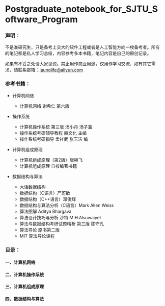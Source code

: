 # Postgraduate_notebook_for_SJTU_Software_Program
### 声明：
不是准研究生，只是备考上交大的软件工程或者是人工智能方向一枚备考者。所有的笔记都是私人学习总结，内容参考多本书籍，笔记内容是自己的原创记录。

如果有不妥之处请大家见谅。禁止用作商业用途，仅用作学习交流，如有其它需求，请联系邮箱：launolife@aliyun.com

### 参考书籍：

  - 计算机网络
  
    - 计算机网络 谢希仁 第六版
    
  - 操作系统
  
    - 计算机操作系统 第三版  汤小丹 汤子瀛
    - 操作系统考研辅导教程  赫文化 主编
    - 操作系统考研指导  孟祥武 张玉洁 编
  
  - 计算机组成原理
  
    - 计算机组成原理（第2版）唐朔飞
    - 计算机组成原理 自校编著书籍
  
  - 数据结构与算法
  
    - 大话数据结构 
    - 数据结构（C语言）严蔚敏
    - 数据结构（C++语言）邓俊辉
    - 数据结构与算法分析（C语言）Mark Allen Weiss
    - 算法图解 Aditya Bhargava
    - 算法设计技巧与分析 沙特 M.H.Alsuwaiyel
    - 算法与数据结构考研试题精析 第三版 陈守孔
    - 算法导论 原书第二版
    - MIT 算法导论课程
    
### 目录：
#### 一、计算机网络

#### 二、计算机操作系统

#### 三、计算机组成原理

#### 四、数据结构与算法

